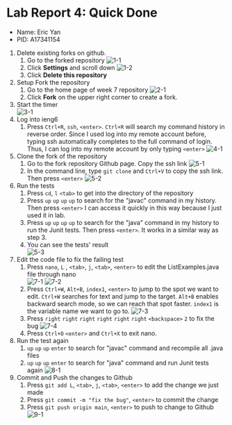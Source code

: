 # Lab Report 4: Quick Done

- Name: Eric Yan
- PID: A17341154

1. Delete existing forks on github.
   1. Go to the forked repository
    ![1-1](image4/1-1.png)
   2. Click **Settings** and scroll down
    ![1-2](image4/1-2.png)
   3. Click **Delete this repository**
2. Setup Fork the repository
   1. Go to the home page of week 7 repository
    ![2-1](image4/2-1.png)
   2. Click **Fork** on the upper right corner to create a fork.
3. Start the timer  
    ![3-1](image4/3-1.jpg)
4. Log into ieng6
   1. Press `Ctrl+R`, `ssh`, `<enter>`. `Ctrl+R` will search my command history in reverse order. Since I used log into my remote account before, typing ssh automatically completes to the full command of login. Thus, I can log into my remote account by only typing `<enter>`
    ![4-1](image4/4-1.png)
5. Clone the fork of the repository
   1. Go to the fork repository Github page. Copy the ssh link
    ![5-1](image4/5-1.png)
   2. In the command line, type `git clone` and `Ctrl+V` to copy the ssh link. Then press `<enter>`
    ![5-2](image4/5-2.png)
6. Run the tests
   1. Press `cd`, `l` `<tab>` to get into the directory of the repository
   2. Press `up` `up` `up` `up` to search for the "javac" command in my history. Then press `<enter>` I can access it quickly in this way because I just used it in lab.
   3. Press `up` `up` `up` `up` to search for the "java" command in my history to run the Junit tests. Then press `<enter>`. It works in a similar way as step 3.
   4. You can see the tests' result  
    ![5-3](image4/6-3.png)
7. Edit the code file to fix the failing test
   1. Press `nano`,  `L` , `<tab>`, `j`, `<tab>`, `<enter>` to edit the ListExamples.java file through nano  
    ![7-1](image4/7-1.png)
    ![7-2](image4/7-2.png)
   2. Press `Ctrl+W`, `Alt+B`, `index1`, `<enter>` to jump to the spot we want to edit. `Ctrl+W` searches for text and jump to the target. `Alt+B` enables backward search mode, so we can reach that spot faster. `index1` is the variable name we want to go to.
    ![7-3](image4/7-3.png)
   3. Press `right` `right` `right` `right` `right` `right` `<backspace>` `2` to fix the bug
    ![7-4](image4/7.4.png)
   4. Press `Ctrl+O` `<enter>` and `Ctrl+X` to exit nano.
8. Run the test again
   1. `up` `up` `up` `enter` to search for "javac" command and recompile all .java files
   2. `up` `up` `up` `enter` to search for "java" command and run Junit tests again
    ![8-1](image4/8-1.png)
9. Commit and Push the changes to Github
   1. Press `git add L`, `<tab>`, `j`, `<tab>`, `<enter>` to add the change we just made
   2. Press `git commit -m "fix the bug"`, `<enter>` to commit the change
   3. Press `git push origin main`, `<enter>` to push to change to Github  
    ![9-1](image4/9-1.png)